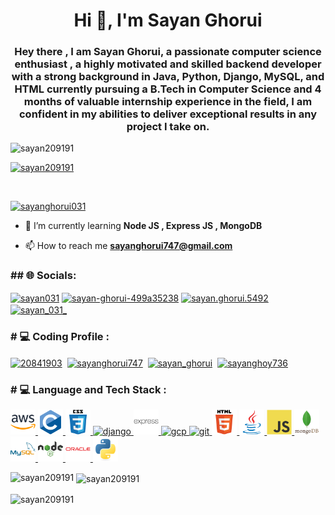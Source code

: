 <h1 align="center">Hi 👋, I'm Sayan Ghorui</h1>
<h3 align="center">Hey there , I am Sayan Ghorui, a passionate computer science enthusiast , a highly motivated and skilled backend developer with a strong background in Java, Python, Django, MySQL, and HTML currently pursuing a B.Tech in Computer Science and 4 months of valuable internship experience in the field, I am confident in my abilities to deliver exceptional results in any project I take on.

</h3>

<p align="left"> <img src="https://komarev.com/ghpvc/?username=sayan209191&label=Profile%20views&color=0e75b6&style=flat" alt="sayan209191" /> </p>

<p align="left"> <a href="https://github.com/ryo-ma/github-profile-trophy"><img src="https://github-profile-trophy.vercel.app/?username=sayan209191" alt="sayan209191" /></a> </p> <br/>

<p align="left"> <a href="https://twitter.com/sayan031" target="blank"><img src="https://img.shields.io/twitter/follow/sayanghorui031?logo=twitter&style=for-the-badge" alt="sayanghorui031" /></a> </p>

- 🌱 I’m currently learning **Node JS , Express JS , MongoDB**

- 📫 How to reach me **sayanghorui747@gmail.com**

<h3 align="left">## 🌐 Socials:</h3>
<p align="left">
<a href="https://twitter.com/sayan031" target="blank"><img align="center" src="https://raw.githubusercontent.com/rahuldkjain/github-profile-readme-generator/master/src/images/icons/Social/twitter.svg" alt="sayan031" height="30" width="40" /></a>
<a href="https://linkedin.com/in/sayan-ghorui-499a35238" target="blank"><img align="center" src="https://raw.githubusercontent.com/rahuldkjain/github-profile-readme-generator/master/src/images/icons/Social/linked-in-alt.svg" alt="sayan-ghorui-499a35238" height="30" width="40" /></a>
<a href="https://fb.com/sayan.ghorui.5492" target="blank"><img align="center" src="https://raw.githubusercontent.com/rahuldkjain/github-profile-readme-generator/master/src/images/icons/Social/facebook.svg" alt="sayan.ghorui.5492" height="30" width="40" /></a>
<a href="https://instagram.com/sayan_031_" target="blank"><img align="center" src="https://raw.githubusercontent.com/rahuldkjain/github-profile-readme-generator/master/src/images/icons/Social/instagram.svg" alt="sayan_031_" height="30" width="40" /></a>
<br/>
<h3 align="left"># 💻 Coding Profile : </h3>
<a href="https://stackoverflow.com/users/20841903" target="blank"><img align="center" src="https://raw.githubusercontent.com/rahuldkjain/github-profile-readme-generator/master/src/images/icons/Social/stack-overflow.svg" alt="20841903" height="30" width="40" /></a>&nbsp;
<a href="https://www.hackerrank.com/sayanghorui747" target="blank"><img align="center" src="https://raw.githubusercontent.com/rahuldkjain/github-profile-readme-generator/master/src/images/icons/Social/hackerrank.svg" alt="sayanghorui747" height="30" width="40" /></a>&nbsp;
<a href="https://www.leetcode.com/sayan_ghorui" target="blank"><img align="center" src="https://raw.githubusercontent.com/rahuldkjain/github-profile-readme-generator/master/src/images/icons/Social/leet-code.svg" alt="sayan_ghorui" height="30" width="40" /></a>&nbsp;
<a href="https://auth.geeksforgeeks.org/user/sayanghoy736" target="blank"><img align="center" src="https://raw.githubusercontent.com/rahuldkjain/github-profile-readme-generator/master/src/images/icons/Social/geeks-for-geeks.svg" alt="sayanghoy736" height="30" width="40" /></a>&nbsp;
</p>

<h3 align="left"># 💻 Language and Tech Stack : </h3>
<p align="left"> <a href="https://aws.amazon.com" target="_blank" rel="noreferrer"> <img src="https://raw.githubusercontent.com/devicons/devicon/master/icons/amazonwebservices/amazonwebservices-original-wordmark.svg" alt="aws" width="40" height="40"/> </a>   <a href="https://www.cprogramming.com/" target="_blank" rel="noreferrer"> <img src="https://raw.githubusercontent.com/devicons/devicon/master/icons/c/c-original.svg" alt="c" width="40" height="40"/> </a>   <a href="https://www.w3schools.com/css/" target="_blank" rel="noreferrer"> <img src="https://raw.githubusercontent.com/devicons/devicon/master/icons/css3/css3-original-wordmark.svg" alt="css3" width="40" height="40"/> </a>   <a href="https://www.djangoproject.com/" target="_blank" rel="noreferrer"> <img src="https://cdn.worldvectorlogo.com/logos/django.svg" alt="django" width="40" height="40"/> </a>   <a href="https://expressjs.com" target="_blank" rel="noreferrer"> <img src="https://raw.githubusercontent.com/devicons/devicon/master/icons/express/express-original-wordmark.svg" alt="express" width="40" height="40"/> </a>   <a href="https://cloud.google.com" target="_blank" rel="noreferrer"> <img src="https://www.vectorlogo.zone/logos/google_cloud/google_cloud-icon.svg" alt="gcp" width="40" height="40"/> </a>   <a href="https://git-scm.com/" target="_blank" rel="noreferrer"> <img src="https://www.vectorlogo.zone/logos/git-scm/git-scm-icon.svg" alt="git" width="40" height="40"/> </a> <a href="https://www.w3.org/html/" target="_blank" rel="noreferrer"> <img src="https://raw.githubusercontent.com/devicons/devicon/master/icons/html5/html5-original-wordmark.svg" alt="html5" width="40" height="40"/> </a>   <a href="https://www.java.com" target="_blank" rel="noreferrer"> <img src="https://raw.githubusercontent.com/devicons/devicon/master/icons/java/java-original.svg" alt="java" width="40" height="40"/> </a>   <a href="https://developer.mozilla.org/en-US/docs/Web/JavaScript" target="_blank" rel="noreferrer"> <img src="https://raw.githubusercontent.com/devicons/devicon/master/icons/javascript/javascript-original.svg" alt="javascript" width="40" height="40"/> </a>   <a href="https://www.mongodb.com/" target="_blank" rel="noreferrer"> <img src="https://raw.githubusercontent.com/devicons/devicon/master/icons/mongodb/mongodb-original-wordmark.svg" alt="mongodb" width="40" height="40"/> </a> <a href="https://www.mysql.com/" target="_blank" rel="noreferrer"> <img src="https://raw.githubusercontent.com/devicons/devicon/master/icons/mysql/mysql-original-wordmark.svg" alt="mysql" width="40" height="40"/> </a>   <a href="https://nodejs.org" target="_blank" rel="noreferrer"> <img src="https://raw.githubusercontent.com/devicons/devicon/master/icons/nodejs/nodejs-original-wordmark.svg" alt="nodejs" width="40" height="40"/> </a>   <a href="https://www.oracle.com/" target="_blank" rel="noreferrer"> <img src="https://raw.githubusercontent.com/devicons/devicon/master/icons/oracle/oracle-original.svg" alt="oracle" width="40" height="40"/> </a>   <a href="https://www.python.org" target="_blank" rel="noreferrer"> <img src="https://raw.githubusercontent.com/devicons/devicon/master/icons/python/python-original.svg" alt="python" width="40" height="40"/> </a> </p>

<p><img align="left" src="https://github-readme-stats.vercel.app/api/top-langs?username=sayan209191&show_icons=true&locale=en&layout=compact" alt="sayan209191" /></p>

<p>&nbsp;<img align="center" src="https://github-readme-stats.vercel.app/api?username=sayan209191&show_icons=true&locale=en" alt="sayan209191" /></p>

<p><img align="center" src="https://github-readme-streak-stats.herokuapp.com/?user=sayan209191&" alt="sayan209191" /></p>
